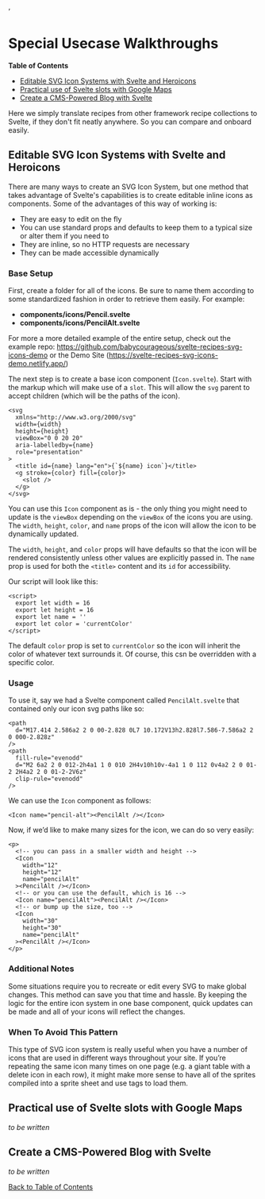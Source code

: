 ’

# Special Usecase Walkthroughs

<!-- START doctoc generated TOC please keep comment here to allow auto update -->
<!-- DON'T EDIT THIS SECTION, INSTEAD RE-RUN doctoc TO UPDATE -->
**Table of Contents**

- [Editable SVG Icon Systems with Svelte and Heroicons](#editable-svg-icon-systems-with-svelte-and-heroicons)
- [Practical use of Svelte slots with Google Maps](#practical-use-of-svelte-slots-with-google-maps)
- [Create a CMS-Powered Blog with Svelte](#create-a-cms-powered-blog-with-svelte)

<!-- END doctoc generated TOC please keep comment here to allow auto update -->

Here we simply translate recipes from other framework recipe collections to Svelte, if they don't fit neatly anywhere. So you can compare and onboard easily.

## Editable SVG Icon Systems with Svelte and Heroicons

There are many ways to create an SVG Icon System, but one method that takes advantage of Svelte's capabilities is to create editable inline icons as components. Some of the advantages of this way of working is:

- They are easy to edit on the fly
- You can use standard props and defaults to keep them to a typical size or alter them if you need to
- They are inline, so no HTTP requests are necessary
- They can be made accessible dynamically

### Base Setup

First, create a folder for all of the icons. Be sure to name them according to some standardized fashion in order to retrieve them easily. For example:

- **components/icons/Pencil.svelte**
- **components/icons/PencilAlt.svelte**

For more a more detailed example of the entire setup, check out the example repo: https://github.com/babycourageous/svelte-recipes-svg-icons-demo or the Demo Site (https://svelte-recipes-svg-icons-demo.netlify.app/)

The next step is to create a base icon component (`Icon.svelte`). Start with the markup which will make use of a `slot`. This will allow the `svg` parent to accept children (which will be the paths of the icon).

```svelte
<svg
  xmlns="http://www.w3.org/2000/svg"
  width={width}
  height={height}
  viewBox="0 0 20 20"
  aria-labelledby={name}
  role="presentation"
>
  <title id={name} lang="en">{`${name} icon`}</title>
  <g stroke={color} fill={color}>
    <slot />
  </g>
</svg>
```

You can use this `Icon` component as is - the only thing you might need to update is the `viewBox` depending on the `viewBox` of the icons you are using. The `width`, `height`, `color`, and `name` props of the icon will allow the icon to be dynamically updated.

The `width`, `height`, and `color` props will have defaults so that the icon will be rendered consistently unless other values are explicitly passed in. The `name` prop is used for both the `<title>` content and its `id` for accessibility.

Our script will look like this:

```svelte
<script>
  export let width = 16
  export let height = 16
  export let name = ''
  export let color = 'currentColor'
</script>
```

The default `color` prop is set to `currentColor` so the icon will inherit the color of whatever text surrounds it. Of course, this csn be overridden with a specific color.

### Usage

To use it, say we had a Svelte component called `PencilAlt.svelte` that contained only our icon svg paths like so:

```svelte
<path
  d="M17.414 2.586a2 2 0 00-2.828 0L7 10.172V13h2.828l7.586-7.586a2 2 0 000-2.828z"
/>
<path
  fill-rule="evenodd"
  d="M2 6a2 2 0 012-2h4a1 1 0 010 2H4v10h10v-4a1 1 0 112 0v4a2 2 0 01-2 2H4a2 2 0 01-2-2V6z"
  clip-rule="evenodd"
/>
```

We can use the `Icon` component as follows:

```svelte
<Icon name="pencil-alt"><PencilAlt /></Icon>
```

Now, if we’d like to make many sizes for the icon, we can do so very easily:

```svelte
<p>
  <!-- you can pass in a smaller width and height -->
  <Icon
    width="12"
    height="12"
    name="pencilAlt"
  ><PencilAlt /></Icon>
  <!-- or you can use the default, which is 16 -->
  <Icon name="pencilAlt"><PencilAlt /></Icon>
  <!-- or bump up the size, too -->
  <Icon
    width="30"
    height="30"
    name="pencilAlt"
  ><PencilAlt /></Icon>
</p>
```

### Additional Notes

Some situations require you to recreate or edit every SVG to make global changes. This method can save you that time and hassle. By keeping the logic for the entire icon system in one base component, quick updates can be made and all of your icons will reflect the changes.

### When To Avoid This Pattern

This type of SVG icon system is really useful when you have a number of icons that are used in different ways throughout your site. If you’re repeating the same icon many times on one page (e.g. a giant table with a delete icon in each row), it might make more sense to have all of the sprites compiled into a sprite sheet and use <use> tags to load them.

## Practical use of Svelte slots with Google Maps

_to be written_

## Create a CMS-Powered Blog with Svelte

_to be written_

[Back to Table of Contents](https://github.com/svelte-society/recipes-mvp#table-of-contents)
